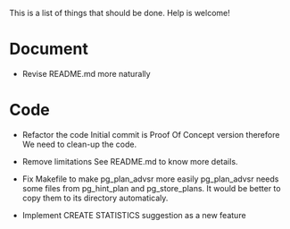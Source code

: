 This is a list of things that should be done.
Help is welcome!

Document
========
- Revise README.md more naturally


Code
====
- Refactor the code
  Initial commit is Proof Of Concept version therefore We need to clean-up the code.

- Remove limitations
  See README.md to know more details. 

- Fix Makefile to make pg_plan_advsr more easily
  pg_plan_advsr needs some files from pg_hint_plan and pg_store_plans.
  It would be better to copy them to its directory automaticaly.
  
- Implement CREATE STATISTICS suggestion as a new feature

